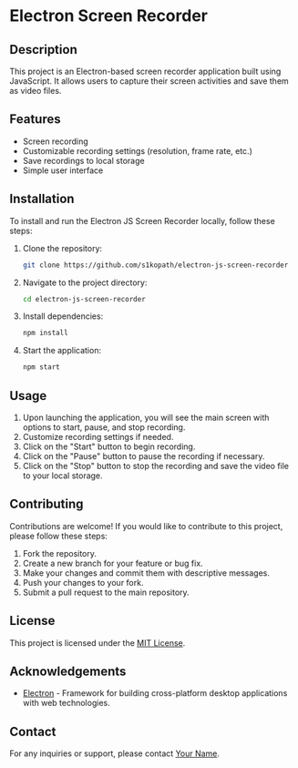 # Electron Screen Recorder

## Description
This project is an Electron-based screen recorder application built using JavaScript. It allows users to capture their screen activities and save them as video files.

## Features
- Screen recording
- Customizable recording settings (resolution, frame rate, etc.)
- Save recordings to local storage
- Simple user interface

## Installation
To install and run the Electron JS Screen Recorder locally, follow these steps:

1. Clone the repository:
    ```bash
    git clone https://github.com/s1kopath/electron-js-screen-recorder
    ```

2. Navigate to the project directory:
    ```bash
    cd electron-js-screen-recorder
    ```

3. Install dependencies:
    ```bash
    npm install
    ```

4. Start the application:
    ```bash
    npm start
    ```

## Usage
1. Upon launching the application, you will see the main screen with options to start, pause, and stop recording.
2. Customize recording settings if needed.
3. Click on the "Start" button to begin recording.
4. Click on the "Pause" button to pause the recording if necessary.
5. Click on the "Stop" button to stop the recording and save the video file to your local storage.

## Contributing
Contributions are welcome! If you would like to contribute to this project, please follow these steps:

1. Fork the repository.
2. Create a new branch for your feature or bug fix.
3. Make your changes and commit them with descriptive messages.
4. Push your changes to your fork.
5. Submit a pull request to the main repository.


## License
This project is licensed under the [MIT License](LICENSE).

## Acknowledgements
- [Electron](https://www.electronjs.org/) - Framework for building cross-platform desktop applications with web technologies.

## Contact
For any inquiries or support, please contact [Your Name](mailto:your.email@example.com).

